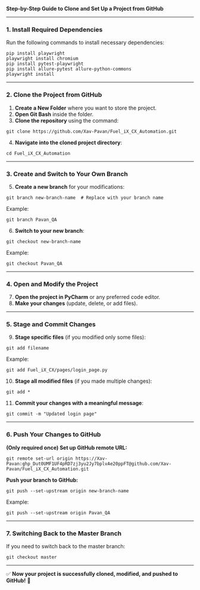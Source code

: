 **Step-by-Step Guide to Clone and Set Up a Project from GitHub**

---

### **1. Install Required Dependencies**

Run the following commands to install necessary dependencies:

```
pip install playwright
playwright install chromium
pip install pytest-playwright
pip install allure-pytest allure-python-commons
playwright install
```

---

### **2. Clone the Project from GitHub**

1. **Create a New Folder** where you want to store the project.
2. **Open Git Bash** inside the folder.
3. **Clone the repository** using the command:

```
git clone https://github.com/Xav-Pavan/Fuel_iX_CX_Automation.git
```

4. **Navigate into the cloned project directory**:

```
cd Fuel_iX_CX_Automation
```

---

### **3. Create and Switch to Your Own Branch**

5. **Create a new branch** for your modifications:

```
git branch new-branch-name  # Replace with your branch name
```

Example:

```
git branch Pavan_QA
```

6. **Switch to your new branch**:

```
git checkout new-branch-name
```

Example:

```
git checkout Pavan_QA
```

---

### **4. Open and Modify the Project**

7. **Open the project in PyCharm** or any preferred code editor.
8. **Make your changes** (update, delete, or add files).

---

### **5. Stage and Commit Changes**

9. **Stage specific files** (if you modified only some files):

```
git add filename
```

Example:

```
git add Fuel_iX_CX/pages/login_page.py
```

10. **Stage all modified files** (if you made multiple changes):

```
git add *
```

11. **Commit your changes with a meaningful message**:

```
git commit -m "Updated login page"
```

---

### **6. Push Your Changes to GitHub**

**(Only required once) Set up GitHub remote URL:**

```
git remote set-url origin https://Xav-Pavan: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@github.com/Xav-Pavan/Fuel_iX_CX_Automation.git
```

**Push your branch to GitHub:**

```
git push --set-upstream origin new-branch-name
```

Example:

```
git push --set-upstream origin Pavan_QA
```

---

### **7. Switching Back to the Master Branch**

If you need to switch back to the master branch:

```
git checkout master
```

---

✅ **Now your project is successfully cloned, modified, and pushed to GitHub!** 🚀

